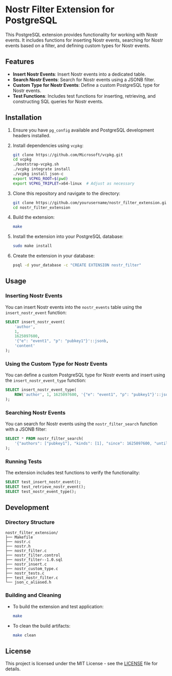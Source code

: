 # Nostr Filter Extension for PostgreSQL

This PostgreSQL extension provides functionality for working with Nostr events. It includes functions for inserting Nostr events, searching for Nostr events based on a filter, and defining custom types for Nostr events.

## Features

- **Insert Nostr Events**: Insert Nostr events into a dedicated table.
- **Search Nostr Events**: Search for Nostr events using a JSONB filter.
- **Custom Type for Nostr Events**: Define a custom PostgreSQL type for Nostr events.
- **Test Functions**: Includes test functions for inserting, retrieving, and constructing SQL queries for Nostr events.

## Installation

1. Ensure you have `pg_config` available and PostgreSQL development headers installed.
2. Install dependencies using `vcpkg`:

    ```sh
    git clone https://github.com/Microsoft/vcpkg.git
    cd vcpkg
    ./bootstrap-vcpkg.sh
    ./vcpkg integrate install
    ./vcpkg install json-c
    export VCPKG_ROOT=$(pwd)
    export VCPKG_TRIPLET=x64-linux  # Adjust as necessary
    ```

3. Clone this repository and navigate to the directory:

    ```sh
    git clone https://github.com/yourusername/nostr_filter_extension.git
    cd nostr_filter_extension
    ```

4. Build the extension:

    ```sh
    make
    ```

5. Install the extension into your PostgreSQL database:

    ```sh
    sudo make install
    ```

6. Create the extension in your database:

    ```sh
    psql -d your_database -c "CREATE EXTENSION nostr_filter"
    ```

## Usage

### Inserting Nostr Events

You can insert Nostr events into the `nostr_events` table using the `insert_nostr_event` function:

```sql
SELECT insert_nostr_event(
    'author', 
    1, 
    1625097600, 
    '{"e": "event1", "p": "pubkey1"}'::jsonb, 
    'content'
);
```

### Using the Custom Type for Nostr Events

You can define a custom PostgreSQL type for Nostr events and insert using the `insert_nostr_event_type` function:

```sql
SELECT insert_nostr_event_type(
    ROW('author', 1, 1625097600, '{"e": "event1", "p": "pubkey1"}'::jsonb, 'content')::nostr_event
);
```

### Searching Nostr Events

You can search for Nostr events using the `nostr_filter_search` function with a JSONB filter:

```sql
SELECT * FROM nostr_filter_search(
    '{"authors": ["pubkey1"], "kinds": [1], "since": 1625097600, "until": 1625097700, "tags": {"e": "event1"}}'::jsonb
);
```

### Running Tests

The extension includes test functions to verify the functionality:

```sql
SELECT test_insert_nostr_event();
SELECT test_retrieve_nostr_event();
SELECT test_nostr_event_type();
```

## Development

### Directory Structure

```
nostr_filter_extension/
├── Makefile
├── nostr.c
├── nostr.h
├── nostr_filter.c
├── nostr_filter.control
├── nostr_filter--1.0.sql
├── nostr_insert.c
├── nostr_custom_type.c
├── nostr_tests.c
├── test_nostr_filter.c
└── json_c_aliased.h
```

### Building and Cleaning

- To build the extension and test application:

    ```sh
    make
    ```

- To clean the build artifacts:

    ```sh
    make clean
    ```

## License

This project is licensed under the MIT License - see the [LICENSE](LICENSE) file for details.
